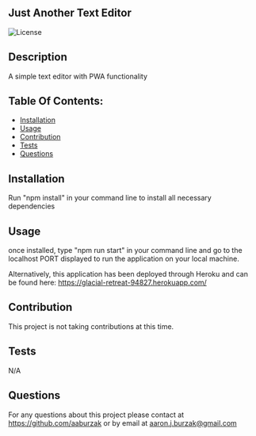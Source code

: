 
## Just Another Text Editor

![License](https://img.shields.io/badge/License-MIT-blue.svg)

## Description
A simple text editor with PWA functionality 

## Table Of Contents:
- [Installation](#installation)
- [Usage](#usage)
- [Contribution](#contribution)
- [Tests](#tests)
- [Questions](#questions)

## Installation
Run "npm install" in your command line to install all necessary dependencies

## Usage
once installed, type "npm run start" in your command line and go to the localhost PORT displayed to run the application on your local machine.

Alternatively, this application has been deployed through Heroku and can be found here: https://glacial-retreat-94827.herokuapp.com/

## Contribution
This project is not taking contributions at this time.

## Tests
N/A

## Questions

For any questions about this project please contact at https://github.com/aaburzak or by email at aaron.j.burzak@gmail.com 